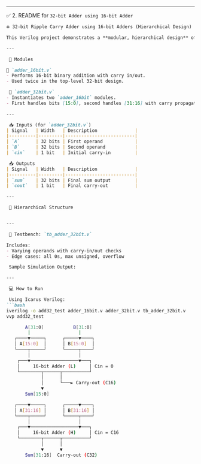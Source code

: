 
---

 ✅ 2. README for `32-bit Adder using 16-bit Adder`

```markdown
➕ 32-bit Ripple Carry Adder using 16-bit Adders (Hierarchical Design)

This Verilog project demonstrates a **modular, hierarchical design** of a 32-bit ripple-carry adder constructed from two chained 16-bit adders. It emphasizes **reusability** and **modularization** in digital circuit design.

---

 🔧 Modules

🧩 `adder_16bit.v`
- Performs 16-bit binary addition with carry in/out.
- Used twice in the top-level 32-bit design.

 🧠 `adder_32bit.v`
- Instantiates two `adder_16bit` modules.
- First handles bits [15:0], second handles [31:16] with carry propagation.

---

 📥 Inputs (for `adder_32bit.v`)
| Signal   | Width   | Description              |
|----------|---------|--------------------------|
| `A`      | 32 bits | First operand            |
| `B`      | 32 bits | Second operand           |
| `cin`    | 1 bit   | Initial carry-in         |

 📤 Outputs
| Signal   | Width   | Description              |
|----------|---------|--------------------------|
| `sum`    | 32 bits | Final sum output         |
| `cout`   | 1 bit   | Final carry-out          |

---

 🔁 Hierarchical Structure


---

 🧪 Testbench: `tb_adder_32bit.v`

Includes:
- Varying operands with carry-in/out checks
- Edge cases: all 0s, max unsigned, overflow

 Sample Simulation Output:

---

 💻 How to Run

 Using Icarus Verilog:
```bash
iverilog -o add32_test adder_16bit.v adder_32bit.v tb_adder_32bit.v
vvp add32_test

       A[31:0]           B[31:0]
        |                  |
   ┌────▼─────┐      ┌─────▼────┐
   │ A[15:0]  │      │ B[15:0]  │
   └────┬─────┘      └─────┬────┘
        │                  │
    ┌───▼──────────────────▼───┐
    │     16-bit Adder (L)     │ Cin = 0
    └────────┬──────┬──────────┘
             │      │
             │      └───► Carry-out (C16)
             ▼
       Sum[15:0]

   ┌────▼─────┐      ┌─────▼────┐
   │ A[31:16] │      │ B[31:16] │
   └────┬─────┘      └─────┬────┘
        │                  │
    ┌───▼──────────────────▼───┐
    │     16-bit Adder (H)     │ Cin = C16
    └────────┬──────┬──────────┘
             │      │
             ▼      ▼
       Sum[31:16]  Carry-out (C32)
